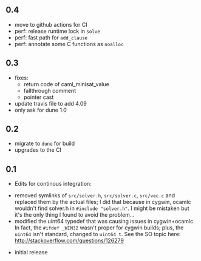 ## 0.4

- move to github actions for CI
- perf: release runtime lock in `solve`
- perf: fast path for `add_clause`
- perf: annotate some C functions as `noalloc`

## 0.3

- fixes:
  * return code of caml_minisat_value
  * fallthrough comment
  * pointer cast
- update travis file to add 4.09
- only ask for dune 1.0

## 0.2

- migrate to `dune` for build
- upgrades to the CI

## 0.1

- Edits for continous integration:
 * removed symlinks of `src/solver.h`, `src/solver.c`, `src/vec.c`
   and replaced them by the actual files; I did that because
   in cygwin, ocamlc wouldn't find solver.h in `#include "solver.h"`.
   I might be mistaken but it's the only thing I found to avoid the
   problem...
 * modified the uint64 typedef that was causing issues in cygwin+ocamlc.
   In fact, the `#ifdef _WIN32` wasn't proper for cygwin builds;
   plus, the `uint64` isn't standard, changed to `uint64_t`.
   See the SO topic here: http://stackoverflow.com/questions/126279

- initial release
